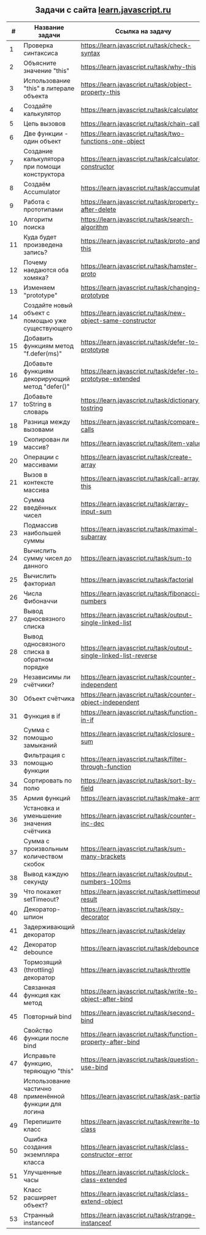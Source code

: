 <h2 style="text-align: center">Задачи с сайта <a href="https://learn.javascript.ru"><strong>learn.javascript.ru </strong></a></h2>

|  #  |                    Название задачи                    |                          Ссылка на задачу                          | Результат |
| --- | ----------------------------------------------------- | ------------------------------------------------------------------ |-----------|
|  1  | Проверка синтаксиса                                   | https://learn.javascript.ru/task/check-syntax                      |     +     |
|  2  | Объясните значение "this"                             | https://learn.javascript.ru/task/why-this                          |     +     |
|  3  | Использование "this" в литерале объекта               | https://learn.javascript.ru/task/object-property-this              |     +     |
|  4  | Создайте калькулятор                                  | https://learn.javascript.ru/task/calculator                        |     +     |
|  5  | Цепь вызовов                                          | https://learn.javascript.ru/task/chain-calls                       |     +     |
|  6  | Две функции - один объект                             | https://learn.javascript.ru/task/two-functions-one-object          |     -     |
|  7  | Создание калькулятора при помощи конструктора         | https://learn.javascript.ru/task/calculator-constructor            |     +     |
|  8  | Создаём Accumulator                                   | https://learn.javascript.ru/task/accumulator                       |     +     |
|  9  | Работа с прототипами                                  | https://learn.javascript.ru/task/property-after-delete             |     +     |
| 10  | Алгоритм поиска                                       | https://learn.javascript.ru/task/search-algorithm                  |     +     |
| 11  | Куда будет произведена запись?                        | https://learn.javascript.ru/task/proto-and-this                    |           |
| 12  | Почему наедаются оба хомяка?                          | https://learn.javascript.ru/task/hamster-proto                     |           |
| 13  | Изменяем "prototype"                                  | https://learn.javascript.ru/task/changing-prototype                |           |
| 14  | Создайте новый объект с помощью уже существующего     | https://learn.javascript.ru/task/new-object-same-constructor       |           |
| 15  | Добавить функциям метод "f.defer(ms)"                 | https://learn.javascript.ru/task/defer-to-prototype                |           |
| 16  | Добавьте функциям декорирующий метод "defer()"        | https://learn.javascript.ru/task/defer-to-prototype-extended       |           |
| 17  | Добавьте toString в словарь                           | https://learn.javascript.ru/task/dictionary-tostring               |           |
| 18  | Разница между вызовами                                | https://learn.javascript.ru/task/compare-calls                     |           |
| 19  | Скопирован ли массив?                                 | https://learn.javascript.ru/task/item-value                        |           |
| 20  | Операции с массивами                                  | https://learn.javascript.ru/task/create-array                      |           |
| 21  | Вызов в контексте массива                             | https://learn.javascript.ru/task/call-array-this                   |           |
| 22  | Сумма введённых чисел                                 | https://learn.javascript.ru/task/array-input-sum                   |           |
| 23  | Подмассив наибольшей суммы                            | https://learn.javascript.ru/task/maximal-subarray                  |           |
| 24  | Вычислить сумму чисел до данного                      | https://learn.javascript.ru/task/sum-to                            |           |
| 25  | Вычислить факториал                                   | https://learn.javascript.ru/task/factorial                         |           |
| 26  | Числа Фибоначчи                                       | https://learn.javascript.ru/task/fibonacci-numbers                 |           |
| 27  | Вывод односвязного списка                             | https://learn.javascript.ru/task/output-single-linked-list         |           |
| 28  | Вывод односвязного списка в обратном порядке          | https://learn.javascript.ru/task/output-single-linked-list-reverse |           |
| 29  | Независимы ли счётчики?                               | https://learn.javascript.ru/task/counter-independent               |           |
| 30  | Объект счётчика                                       | https://learn.javascript.ru/task/counter-object-independent        |           |
| 31  | Функция в if                                          | https://learn.javascript.ru/task/function-in-if                    |           |
| 32  | Сумма с помощью замыканий                             | https://learn.javascript.ru/task/closure-sum                       |           |
| 33  | Фильтрация с помощью функции                          | https://learn.javascript.ru/task/filter-through-function           |           |
| 34  | Сортировать по полю                                   | https://learn.javascript.ru/task/sort-by-field                     |           |
| 35  | Армия функций                                         | https://learn.javascript.ru/task/make-army                         |           |
| 36  | Установка и уменьшение значения счётчика              | https://learn.javascript.ru/task/counter-inc-dec                   |           |
| 37  | Сумма с произвольным количеством скобок               | https://learn.javascript.ru/task/sum-many-brackets                 |           |
| 38  | Вывод каждую секунду                                  | https://learn.javascript.ru/task/output-numbers-100ms              |           |
| 39  | Что покажет setTimeout?                               | https://learn.javascript.ru/task/settimeout-result                 |           |
| 40  | Декоратор-шпион                                       | https://learn.javascript.ru/task/spy-decorator                     |           |
| 41  | Задерживающий декоратор                               | https://learn.javascript.ru/task/delay                             |           |
| 42  | Декоратор debounce                                    | https://learn.javascript.ru/task/debounce                          |           |
| 43  | Тормозящий (throttling) декоратор                     | https://learn.javascript.ru/task/throttle                          |           |
| 44  | Связанная функция как метод                           | https://learn.javascript.ru/task/write-to-object-after-bind        |           |
| 45  | Повторный bind                                        | https://learn.javascript.ru/task/second-bind                       |           |
| 46  | Свойство функции после bind                           | https://learn.javascript.ru/task/function-property-after-bind      |           |
| 47  | Исправьте функцию, теряющую "this"                    | https://learn.javascript.ru/task/question-use-bind                 |           |
| 48  | Использование частично применённой функции для логина | https://learn.javascript.ru/task/ask-partial                       |           |
| 49  | Перепишите класс                                      | https://learn.javascript.ru/task/rewrite-to-class                  |           |
| 50  | Ошибка создания экземпляра класса                     | https://learn.javascript.ru/task/class-constructor-error           |           |
| 51  | Улучшенные часы                                       | https://learn.javascript.ru/task/clock-class-extended              |           |
| 52  | Класс расширяет объект?                               | https://learn.javascript.ru/task/class-extend-object               |           |
| 53  | Странный instanceof                                   | https://learn.javascript.ru/task/strange-instanceof                |           |
